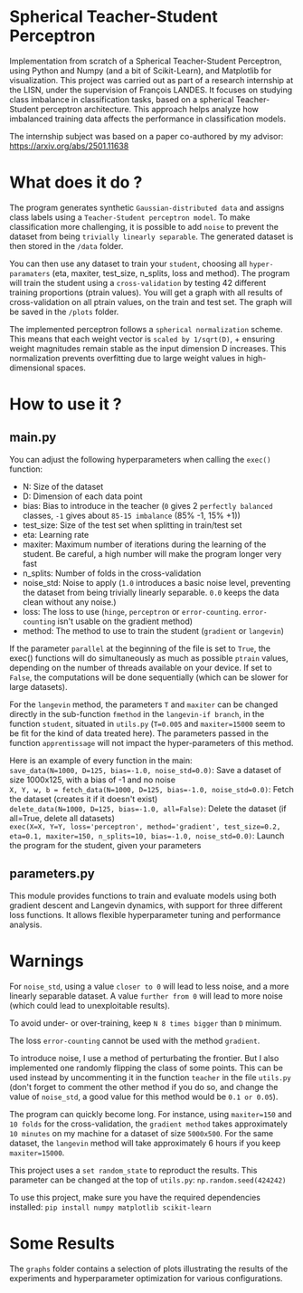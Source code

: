 # Spherical Teacher-Student Perceptron

Implementation from scratch of a Spherical Teacher-Student Perceptron, using Python and Numpy (and a bit of Scikit-Learn), and Matplotlib for visualization. This project was carried out as part of a research internship at the LISN, under the supervision of François LANDES. It focuses on studying class imbalance in classification tasks, based on a spherical Teacher-Student perceptron architecture. This approach helps analyze how imbalanced training data affects the performance in classification models.

The internship subject was based on a paper co-authored by my advisor: https://arxiv.org/abs/2501.11638

# What does it do ?

The program generates synthetic `Gaussian-distributed data` and assigns class labels using a `Teacher-Student perceptron model`. To make classification more challenging, it is possible to add `noise` to prevent the dataset from being `trivially linearly separable`. The generated dataset is then stored in the `/data` folder.

You can then use any dataset to train your `student`, choosing all `hyper-paramaters` (eta, maxiter, test_size, n_splits, loss and method). The program will train the student using a `cross-validation` by testing 42 different training proportions (ptrain values). You will get a graph with all results of cross-validation on all ptrain values, on the train and test set. The graph will be saved in the `/plots` folder.

The implemented perceptron follows a `spherical normalization` scheme. This means that each weight vector is `scaled by 1/sqrt(D)`, + ensuring weight magnitudes remain stable as the input dimension D increases. This normalization prevents overfitting due to large weight values in high-dimensional spaces.

# How to use it ?

## main.py

You can adjust the following hyperparameters when calling the `exec()` function:
- N: Size of the dataset
- D: Dimension of each data point
- bias: Bias to introduce in the teacher (`0` gives 2 `perfectly balanced` classes, `-1` gives about `85-15 imbalance` (85% -1, 15% +1))
- test_size: Size of the test set when splitting in train/test set
- eta: Learning rate
- maxiter: Maximum number of iterations during the learning of the student. Be careful, a high number will make the program longer very fast
- n_splits: Number of folds in the cross-validation
- noise_std: Noise to apply (`1.0` introduces a basic noise level, preventing the dataset from being trivially linearly separable. `0.0` keeps the data clean without any noise.)
- loss: The loss to use (`hinge`, `perceptron` or `error-counting`. `error-counting` isn't usable on the gradient method)
- method: The method to use to train the student (`gradient` or `langevin`)

If the parameter `parallel` at the beginning of the file is set to `True`, the exec() functions will do simultaneously as much as possible `ptrain` values, depending on the number of threads available on your device. If set to `False`, the computations will be done sequentially (which can be slower for large datasets).

For the `langevin` method, the parameters `T` and `maxiter` can be changed directly in the sub-function `fmethod` in the `langevin-if branch`, in the function `student`, situated in `utils.py` (`T=0.005` and `maxiter=15000` seem to be fit for the kind of data treated here). The parameters passed in the function `apprentissage` will not impact the hyper-parameters of this method.

Here is an example of every function in the main:  
`save_data(N=1000, D=125, bias=-1.0, noise_std=0.0)`: Save a dataset of size 1000x125, with a bias of -1 and no noise  
`X, Y, w, b = fetch_data(N=1000, D=125, bias=-1.0, noise_std=0.0)`: Fetch the dataset (creates it if it doesn't exist)  
`delete_data(N=1000, D=125, bias=-1.0, all=False)`: Delete the dataset (if all=True, delete all datasets)  
`exec(X=X, Y=Y, loss='perceptron', method='gradient', test_size=0.2, eta=0.1, maxiter=150, n_splits=10, bias=-1.0, noise_std=0.0)`: Launch the program for the student, given your parameters

## parameters.py

This module provides functions to train and evaluate models using both gradient descent and Langevin dynamics, with support for three different loss functions. It allows flexible hyperparameter tuning and performance analysis.

# Warnings

For `noise_std`, using a value `closer to 0` will lead to less noise, and a more linearly separable dataset. A value `further from 0` will lead to more noise (which could lead to unexploitable results).

To avoid under- or over-training, keep `N 8 times bigger` than `D` minimum.

The loss `error-counting` cannot be used with the method `gradient`.

To introduce noise, I use a method of perturbating the frontier. But I also implemented one randomly flipping the class of some points. This can be used instead by uncommenting it in the function `teacher` in the file `utils.py` (don't forget to comment the other method if you do so, and change the value of `noise_std`, a good value for this method would be `0.1 or 0.05`).

The program can quickly become long. For instance, using `maxiter=150` and `10 folds` for the cross-validation, the `gradient method` takes approximately `10 minutes` on my machine for a dataset of size `5000x500`. For the same dataset, the `langevin` method will take approximately 6 hours if you keep `maxiter=15000`.

This project uses a `set random_state` to reproduct the results. This parameter can be changed at the top of `utils.py`: `np.random.seed(424242)`

To use this project, make sure you have the required dependencies installed: `pip install numpy matplotlib scikit-learn`

# Some Results

The `graphs` folder contains a selection of plots illustrating the results of the experiments and hyperparameter optimization for various configurations.

